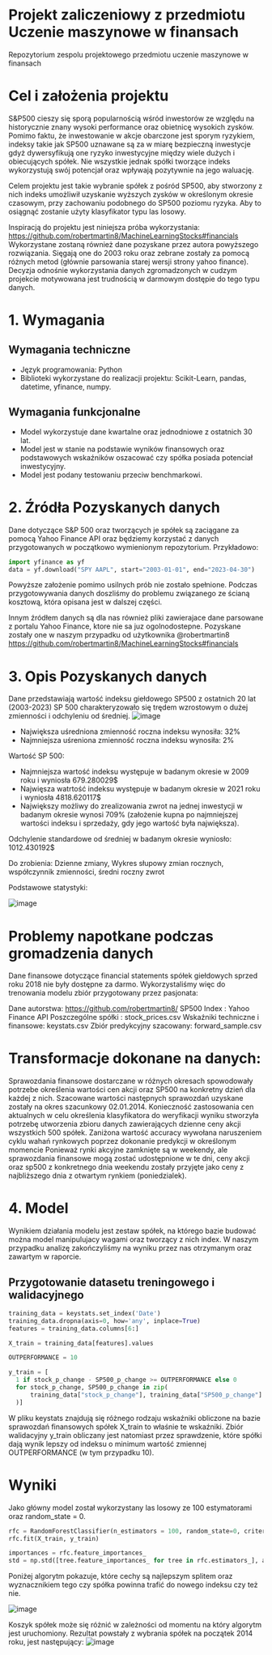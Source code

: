 # Projekt zaliczeniowy z przedmiotu Uczenie maszynowe w finansach
Repozytorium zespolu projektowego przedmiotu uczenie maszynowe w finansach 

# Cel i założenia projektu

S&P500 cieszy się sporą popularnością wśród inwestorów ze względu na historycznie znany wysoki performance oraz obietnicę wysokich zysków. Pomimo faktu, że inwestowanie w akcje obarczone jest sporym ryzykiem, indeksy takie jak SP500 uznawane są za w miarę bezpieczną inwestycje gdyż dywersyfikują one ryzyko inwestycyjne między wiele dużych i obiecujących spółek. 
Nie wszystkie jednak spółki tworzące indeks wykorzystują swój potencjał oraz wpływają pozytywnie na jego waluację.

Celem projektu jest takie wybranie spółek z pośród SP500, aby stworzony z nich indeks umożliwił uzyskanie wyższych zysków w określonym okresie czasowym, przy zachowaniu podobnego do SP500 poziomu ryzyka. Aby to osiągnąć zostanie użyty klasyfikator typu las losowy.

Inspiracją do projektu jest niniejsza próba wykorzystania:
https://github.com/robertmartin8/MachineLearningStocks#financials
Wykorzystane zostaną również dane pozyskane przez autora powyższego rozwiązania. Sięgają one do 2003 roku oraz zebrane zostały za pomocą różnych metod (głównie parsowania starej wersji strony yahoo finance). Decyzja odnośnie wykorzystania danych zgromadzonych w cudzym projekcie motywowana jest trudnością w darmowym dostępie do tego typu danych.

# 1. Wymagania 
## Wymagania techniczne
- Język programowania: Python
- Biblioteki wykorzystane do realizacji projektu: Scikit-Learn, pandas, datetime, yfinance, numpy.
## Wymagania funkcjonalne
- Model wykorzystuje dane kwartalne oraz jednodniowe z ostatnich 30 lat.
- Model jest w stanie na podstawie wyników finansowych oraz podstawowych wskaźników oszacować czy spółka posiada potenciał inwestycyjny.
- Model jest podany testowaniu przeciw benchmarkowi.


# 2. Źródła Pozyskanych danych
Dane dotyczące S&P 500 oraz tworzących je spółek są zaciągane za pomocą Yahoo Finance API oraz będziemy korzystać z danych przygotowanych w początkowo wymienionym repozytorium.
Przykładowo:
```python
import yfinance as yf
data = yf.download("SPY AAPL", start="2003-01-01", end="2023-04-30")
```
Powyższe założenie pomimo usilnych prób nie zostało spełnione. Podczas przygotowywania danych doszliśmy do problemu związanego ze ścianą kosztową, która opisana jest w dalszej części. 

Innym źródłem danych są dla nas również pliki zawierajace dane parsowane z portalu Yahoo Finance, ktore nie sa juz ogolnodostepne. Pozyskane zostały one w naszym przypadku od użytkownika @robertmartin8
https://github.com/robertmartin8/MachineLearningStocks#financials

# 3. Opis Pozyskanych danych
Dane przedstawiają wartość indeksu giełdowego SP500 z ostatnich 20 lat (2003-2023)
SP 500 charakteryzowało się trędem wzrostowym o dużej zmienności i odchyleniu od średniej.
![image](https://user-images.githubusercontent.com/63823444/228917161-e3b4664e-d0c9-4fd6-b0c9-759c9d3a4715.png)


- Największa uśredniona zmienność roczna indeksu wynosiła: 32%
- Najmniejsza uśreniona zmienność roczna indeksu wynosiła: 2%

Wartość SP 500:
- Najmniejsza wartość indeksu występuje w badanym okresie w 2009 roku i wyniosła 679.280029$
- Najwięsza watrtość indeksu występuje w badanym okresie w 2021 roku i wyniosła 4818.620117$
- Największy możliwy do zrealizowania zwrot na jednej inwestycji w badanym okresie wynosi 709% (założenie kupna po najmniejszej wartości indeksu i sprzedaży, gdy jego wartość była największa). 

Odchylenie standardowe od średniej w badanym okresie wyniosło: 1012.430192$

Do zrobienia: Dzienne zmiany, Wykres słupowy zmian rocznych, współczynnik zmienności, średni roczny zwrot



Podstawowe statystyki:

![image](https://user-images.githubusercontent.com/63823444/232218363-00bd74cc-426d-4c1c-b378-2e03a3ca5cd1.png)

# Problemy napotkane podczas gromadzenia danych
Dane finansowe dotyczące financial statements spółek giełdowych sprzed roku 2018 nie były dostępne za darmo.
Wykorzystaliśmy więc do trenowania modelu zbiór przygotowany przez pasjonata:

Dane autorstwa: https://github.com/robertmartin8/ 
SP500 Index : Yahoo Finance API
Poszczególne spółki :  stock_prices.csv
Wskaźniki techniczne i finansowe: keystats.csv
Zbiór predykcyjny szacowany: forward_sample.csv

# Transformacje dokonane na danych:
Sprawozdania finansowe dostarczane w różnych okresach spowodowały potrzebe określenia wartości cen akcji oraz SP500 na konkretny dzień dla każdej z nich.
Szacowane wartości następnych sprawozdań uzyskane zostały na okres szacunkowy 02.01.2014.
Konieczność zastosowania cen aktualnych w celu określenia klasyfikatora do weryfikacji wyniku stworzyła potrzebę utworzenia zbioru danych zawierających dzienne ceny akcji wszystkich 500 spółek.
Zaniżona wartość accuracy wywołana naruszeniem cyklu wahań rynkowych poprzez dokonanie predykcji w określonym momencie
Ponieważ rynki akcyjne zamknięte są w weekendy, ale sprawozdania finansowe mogą zostać udostępnione w te dni, ceny akcji oraz sp500 z konkretnego dnia weekendu zostały przyjęte jako ceny z najbliższego dnia z otwartym rynkiem (poniedzialek).


# 4. Model
Wynikiem działania modelu jest zestaw spółek, na którego bazie budować można model manipulujacy wagami oraz tworzący z nich index.
W naszym przypadku analizę zakończyliśmy na wyniku przez nas otrzymanym oraz zawartym w raporcie.

## Przygotowanie datasetu treningowego i walidacyjnego 
```python
training_data = keystats.set_index('Date')
training_data.dropna(axis=0, how='any', inplace=True)
features = training_data.columns[6:]

X_train = training_data[features].values

OUTPERFORMANCE = 10

y_train = [
  1 if stock_p_change - SP500_p_change >= OUTPERFORMANCE else 0
  for stock_p_change, SP500_p_change in zip(
      training_data["stock_p_change"], training_data["SP500_p_change"]
  )]

  ```

W pliku keystats znajdują się różnego rodzaju wskaźniki obliczone na bazie sprawozdań finansowych spółek X_train to właśnie te wskaźniki. Zbiór walidacyjny y_train obliczany jest natomiast przez sprawdzenie, które spółki dają wynik lepszy od indeksu o minimum wartość zmiennej OUTPERFORMANCE (w tym przypadku 10). 




# Wyniki
Jako główny model został wykorzystany las losowy ze 100 estymatorami oraz random_state = 0.

```python
rfc = RandomForestClassifier(n_estimators = 100, random_state=0, criterion= 'gini')
rfc.fit(X_train, y_train)

importances = rfc.feature_importances_
std = np.std([tree.feature_importances_ for tree in rfc.estimators_], axis=0)
```
Poniżej algorytm pokazuje, które cechy są najlepszym splitem oraz wyznacznikiem tego czy spółka powinna trafić do nowego indeksu czy też nie.

![image](https://github.com/dzejkopjarosinski/ZespolR/assets/63823444/3a44592d-0098-4b97-9c9d-9525c50ba62a)


Koszyk spółek może się różnić w zależności od momentu na który algorytm jest uruchomiony. Rezultat powstały z wybrania spółek na początek 2014 roku, jest następujący:
![image](https://github.com/dzejkopjarosinski/ZespolR/assets/63823444/adc6d00a-81bf-4f87-8e6f-05320bc685ae)

